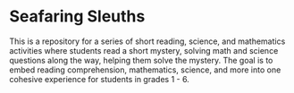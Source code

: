 # Seafaring Sleuths

This is a repository for a series of short reading, science, and mathematics activities where students read a short mystery, solving math and science questions along the way, helping them solve the mystery. The goal is to embed reading comprehension, mathematics, science, and more into one cohesive experience for students in grades 1 - 6.
